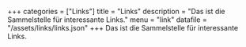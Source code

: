 +++
categories  = ["Links"]
title       = "Links"
description = "Das ist die Sammelstelle für interessante Links."
menu        = "link"
datafile    = "/assets/links/links.json"
+++
Das ist die Sammelstelle für interessante Links.
